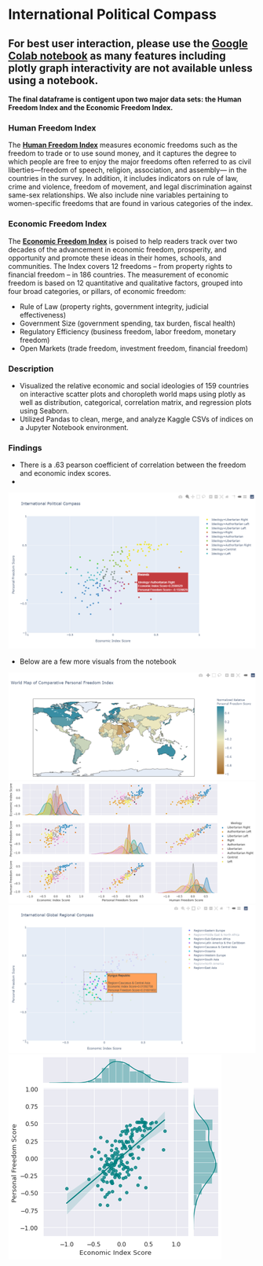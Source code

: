 # International Political Compass

## For best user interaction, please use the [**Google Colab notebook**](https://colab.research.google.com/drive/1XhuR6I9JEl7EBBPQm05sesLyyV_8NyMp?usp=sharing) as many features including plotly graph interactivity are not available unless using a notebook. 

**The final dataframe is contigent upon two major data sets: the Human Freedom Index and the Economic Freedom Index.**

### Human Freedom Index
The [**Human Freedom Index**](https://www.cato.org/human-freedom-index-new) measures economic freedoms such as the freedom to trade or to use sound money, and it captures the degree to which people are free to enjoy the major freedoms often referred to as civil liberties—freedom of speech, religion, association, and assembly— in the countries in the survey. In addition, it includes indicators on rule of law, crime and violence, freedom of movement, and legal discrimination against same-sex relationships. We also include nine variables pertaining to women-specific freedoms that are found in various categories of the index.

### Economic Freedom Index
The [**Economic Freedom Index**](https://www.heritage.org/index/?version=318) is poised to help readers track over two decades of the advancement in economic freedom, prosperity, and opportunity and promote these ideas in their homes, schools, and communities. The Index covers 12 freedoms – from property rights to financial freedom – in 186 countries. The measurement of economic freedom is based on 12 quantitative and qualitative factors, grouped into four broad categories, or pillars, of economic freedom:
* Rule of Law (property rights, government integrity, judicial effectiveness)
* Government Size (government spending, tax burden, fiscal health)
* Regulatory Efficiency (business freedom, labor freedom, monetary freedom)
* Open Markets (trade freedom, investment freedom, financial freedom)


### Description
* Visualized the relative economic and social ideologies of 159 countries on interactive scatter plots and choropleth world maps using plotly as well as distribution, categorical, correlation matrix, and regression plots using Seaborn.
* Utilized Pandas to clean, merge, and analyze Kaggle CSVs of indices on a Jupyter Notebook environment.

### Findings
* There is a .63 pearson coefficient of correlation between the freedom and economic index scores.
* 

![CompassImage](https://github.com/aidanandrucyk/GlobalPoliticalCompass/blob/master/img/International%20Political%20Compass.png)

* Below are a few more visuals from the notebook

![EconomicWorldMapImage](https://github.com/aidanandrucyk/GlobalPoliticalCompass/blob/master/img/personal_freedom_plotly_map.png)
![Pairplot](https://github.com/aidanandrucyk/GlobalPoliticalCompass/blob/master/img/pairgrid.png)
![Region](https://github.com/aidanandrucyk/GlobalPoliticalCompass/blob/master/img/region.png)
![RegressionJointPlot](https://github.com/aidanandrucyk/GlobalPoliticalCompass/blob/master/img/regressionjointplot.png)
